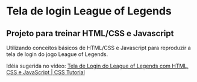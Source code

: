 # Tela de login League of Legends
## Projeto para treinar HTML/CSS e Javascript 

Utilizando conceitos básicos de HTML/CSS e Javascript para reproduzir a tela de login do jogo League of Legends.

Idéia sugerida no vídeo: [Tela de Login do League of Legends com HTML, CSS e JavaScript | CSS Tutorial](https://youtu.be/tyVvNj-UvxM)